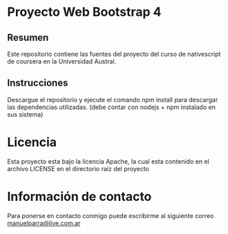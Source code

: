 # Proyecto Web Bootstrap 4

## Resumen
Este repositorio contiene las fuentes del proyecto del curso de nativescript de coursera en la Universidad Austral.

## Instrucciones
Descargue el repositorio y ejecute el comando npm install para descargar las dependencias utilizadas. (debe contar con nodejs + npm instalado en sus sistema)

# Licencia
Esta proyecto esta bajo la licencia Apache, la cual esta contenido en el archivo LICENSE en el directorio raíz del proyecto

# Información de contacto
Para ponerse en contacto conmigo puede escribirme al siguiente correo [manuelparra@live.com.ar](mailto:manuelparra@live.com.ar)
